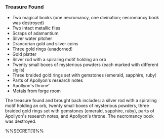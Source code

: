 ### Treasure Found
- Two magical books (one necromancy, one divination; necromancy book was destroyed)
- Two intact metallic flies
- Scraps of adamantium
- Silver water pitcher
- Drancorian gold and silver coins
- Three gold rings (unadorned)
- Gold platter
- Silver rod with a spiraling motif holding an orb
- Twenty small boxes of mysterious powders (each marked with different sigils)
- Three braided gold rings set with gemstones (emerald, sapphire, ruby)
- Parts of Apollyon's research notes
- Apollyon's throne'
- Metals from forge room

The treasure found and brought back includes: a silver rod with a spiraling motif holding an orb, twenty small boxes of mysterious powders, three braided gold rings set with gemstones (emerald, sapphire, ruby), parts of Apollyon's research notes, and Apollyon's throne. The necromancy book was destroyed.

%%SECRET[1]%%